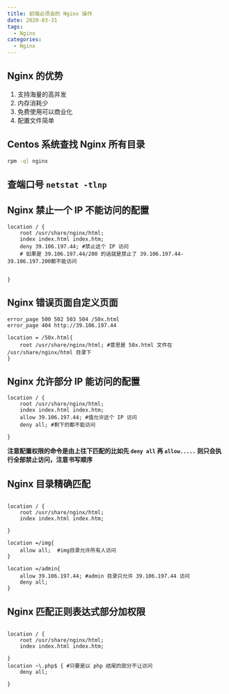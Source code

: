 ```yaml
---
title: 前端必须会的 Nginx 操作
date: 2020-03-31
tags:
  - Nginx
categories:
  - Nginx
---
```



## Nginx 的优势

1. 支持海量的高并发
2. 内存消耗少
3. 免费使用可以商业化
4. 配置文件简单

## Centos 系统查找 Nginx 所有目录
```bash
rpm -ql nginx

```

## 查端口号 `netstat -tlnp`

## Nginx 禁止一个 IP 不能访问的配置
```nginx
location / {
    root /usr/share/nginx/html;
    index index.html index.htm;
    deny 39.106.197.44; #禁止这个 IP 访问
    # 如果是 39.106.197.44/200 的话就是禁止了 39.106.197.44-39.106.197.200都不能访问


}

```
## Nginx 错误页面自定义页面

```nginx
error_page 500 502 503 504 /50x.html
error_page 404 http://39.106.197.44

location = /50x.html{
    root /usr/share/nginx/html; #意思是 50x.html 文件在 /usr/share/nginx/html 目录下
}

```

## Nginx 允许部分 IP 能访问的配置
```nginx
location / {
    root /usr/share/nginx/html;
    index index.html index.htm;
    allow 39.106.197.44; #值允许这个 IP 访问
    deny all; #剩下的都不能访问

}

```
**注意配置权限的命令是由上往下匹配的比如先 `deny all` 再 `allow.....` 则只会执行全部禁止访问，注意书写顺序**

## Nginx 目录精确匹配
```nginx

location / {
    root /usr/share/nginx/html;
    index index.html index.htm;

}

location =/img{
    allow all;  #img目录允许所有人访问
}

location =/admin{
    allow 39.106.197.44; #admin 目录只允许 39.106.197.44 访问
    deny all;
}

```

## Nginx 匹配正则表达式部分加权限
```nginx

location / {
    root /usr/share/nginx/html;
    index index.html index.htm;

}
location ~\.php$ { #只要是以 php 结尾的部分不让访问
    deny all;

}


```
